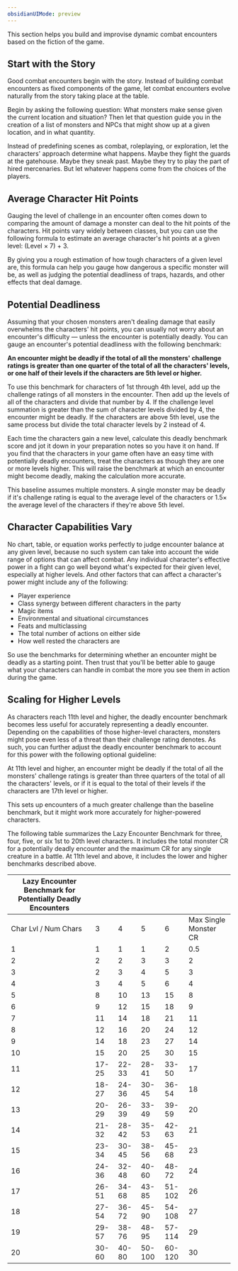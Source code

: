 ```yaml
---
obsidianUIMode: preview
---
```


This section helps you build and improvise dynamic combat encounters based on the fiction of the game.

## Start with the Story

Good combat encounters begin with the story. Instead of building combat encounters as fixed components of the game, let combat encounters evolve naturally from the story taking place at the table.

Begin by asking the following question: What monsters make sense given the current location and situation? Then let that question guide you in the creation of a list of monsters and NPCs that might show up at a given location, and in what quantity.

Instead of predefining scenes as combat, roleplaying, or exploration, let the characters' approach determine what happens. Maybe they fight the guards at the gatehouse. Maybe they sneak past. Maybe they try to play the part of hired mercenaries. But let whatever happens come from the choices of the players.

## Average Character Hit Points

Gauging the level of challenge in an encounter often comes down to comparing the amount of damage a monster can deal to the hit points of the characters. Hit points vary widely between classes, but you can use the following formula to estimate an average character's hit points at a given level: (Level × 7) + 3.

By giving you a rough estimation of how tough characters of a given level are, this formula can help you gauge how dangerous a specific monster will be, as well as judging the potential deadliness of traps, hazards, and other effects that deal damage.

## Potential Deadliness

Assuming that your chosen monsters aren't dealing damage that easily overwhelms the characters' hit points, you can usually not worry about an encounter's difficulty — unless the encounter is potentially deadly. You can gauge an encounter's potential deadliness with the following benchmark:

**An encounter might be deadly if the total of all the monsters' challenge ratings is greater than one quarter of the total of all the characters' levels, or one half of their levels if the characters are 5th level or higher.**

To use this benchmark for characters of 1st through 4th level, add up the challenge ratings of all monsters in the encounter. Then add up the levels of all of the characters and divide that number by 4. If the challenge level summation is greater than the sum of character levels divided by 4, the encounter might be deadly. If the characters are above 5th level, use the same process but divide the total character levels by 2 instead of 4.

Each time the characters gain a new level, calculate this deadly benchmark score and jot it down in your preparation notes so you have it on hand. If you find that the characters in your game often have an easy time with potentially deadly encounters, treat the characters as though they are one or more levels higher. This will raise the benchmark at which an encounter might become deadly, making the calculation more accurate.

This baseline assumes multiple monsters. A single monster may be deadly if it's challenge rating is equal to the average level of the characters or 1.5× the average level of the characters if they're above 5th level.

## Character Capabilities Vary

No chart, table, or equation works perfectly to judge encounter balance at any given level, because no such system can take into account the wide range of options that can affect combat. Any individual character's effective power in a fight can go well beyond what's expected for their given level, especially at higher levels. And other factors that can affect a character's power might include any of the following:

* Player experience
* Class synergy between different characters in the party
* Magic items
* Environmental and situational circumstances
* Feats and multiclassing
* The total number of actions on either side
* How well rested the characters are

So use the benchmarks for determining whether an encounter might be deadly as a starting point. Then trust that you'll be better able to gauge what your characters can handle in combat the more you see them in action during the game.

## Scaling for Higher Levels

As characters reach 11th level and higher, the deadly encounter benchmark becomes less useful for accurately representing a deadly encounter. Depending on the capabilities of those higher-level characters, monsters might pose even less of a threat than their challenge rating denotes. As such, you can further adjust the deadly encounter benchmark to account for this power with the following optional guideline:

At 11th level and higher, an encounter might be deadly if the total of all the monsters' challenge ratings is greater than three quarters of the total of all the characters' levels, or if it is equal to the total of their levels if the characters are 17th level or higher.

This sets up encounters of a much greater challenge than the baseline benchmark, but it might work more accurately for higher-powered characters.

The following table summarizes the Lazy Encounter Benchmark for three, four, five, or six 1st to 20th level characters. It includes the total monster CR for a potentially deadly encounter and the maximum CR for any single creature in a battle. At 11th level and above, it includes the lower and higher benchmarks described above.

| Lazy Encounter Benchmark for Potentially Deadly Encounters |       |       |        |        |                       |
| ---------------------------------------------------------- | ----- | ----- | ------ | ------ | --------------------- |
| Char Lvl / Num Chars                                       | 3     | 4     | 5      | 6      | Max Single Monster CR |
| 1                                                          | 1     | 1     | 1      | 2      | 0.5                   |
| 2                                                          | 2     | 2     | 3      | 3      | 2                     |
| 3                                                          | 2     | 3     | 4      | 5      | 3                     |
| 4                                                          | 3     | 4     | 5      | 6      | 4                     |
| 5                                                          | 8     | 10    | 13     | 15     | 8                     |
| 6                                                          | 9     | 12    | 15     | 18     | 9                     |
| 7                                                          | 11    | 14    | 18     | 21     | 11                    |
| 8                                                          | 12    | 16    | 20     | 24     | 12                    |
| 9                                                          | 14    | 18    | 23     | 27     | 14                    |
| 10                                                         | 15    | 20    | 25     | 30     | 15                    |
| 11                                                         | 17-25 | 22-33 | 28-41  | 33-50  | 17                    |
| 12                                                         | 18-27 | 24-36 | 30-45  | 36-54  | 18                    |
| 13                                                         | 20-29 | 26-39 | 33-49  | 39-59  | 20                    |
| 14                                                         | 21-32 | 28-42 | 35-53  | 42-63  | 21                    |
| 15                                                         | 23-34 | 30-45 | 38-56  | 45-68  | 23                    |
| 16                                                         | 24-36 | 32-48 | 40-60  | 48-72  | 24                    |
| 17                                                         | 26-51 | 34-68 | 43-85  | 51-102 | 26                    |
| 18                                                         | 27-54 | 36-72 | 45-90  | 54-108 | 27                    |
| 19                                                         | 29-57 | 38-76 | 48-95  | 57-114 | 29                    |
| 20                                                         | 30-60 | 40-80 | 50-100 | 60-120 | 30                    |
